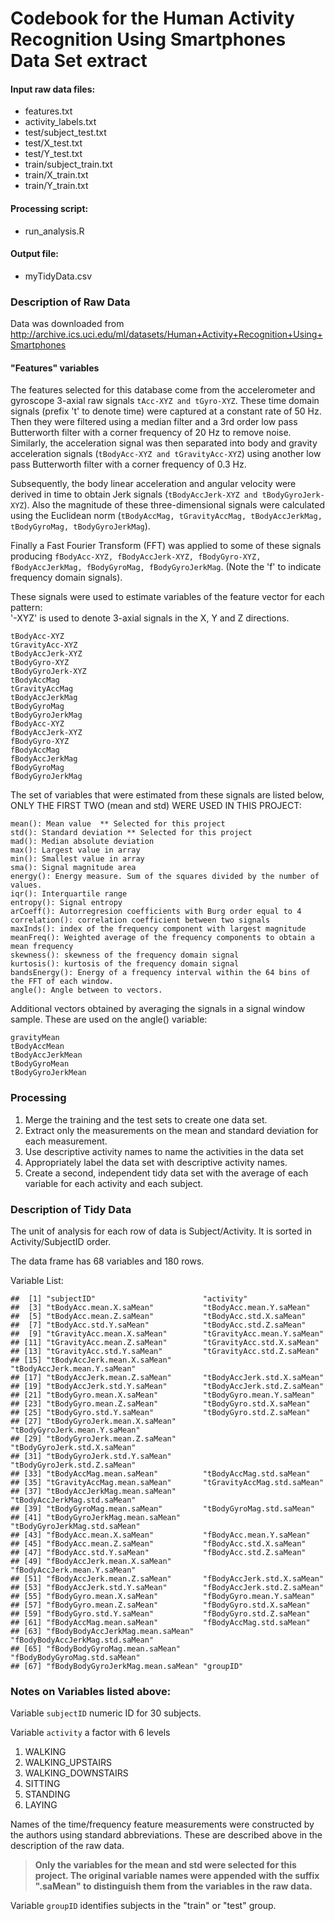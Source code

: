 Codebook for the Human Activity Recognition Using Smartphones Data Set extract 
========================================================

#### Input raw data files: 

* features.txt
* activity_labels.txt
* test/subject_test.txt
* test/X_test.txt
* test/Y_test.txt
* train/subject_train.txt
* train/X_train.txt
* train/Y_train.txt

#### Processing script: 

* run_analysis.R

#### Output file: 

* myTidyData.csv

### Description of Raw Data
Data was downloaded from http://archive.ics.uci.edu/ml/datasets/Human+Activity+Recognition+Using+Smartphones


#### "Features" variables

The features selected for this database come from the accelerometer and gyroscope 3-axial raw signals `tAcc-XYZ and tGyro-XYZ`. These time domain signals (prefix 't' to denote time) were captured at a constant rate of 50 Hz. Then they were filtered using a median filter and a 3rd order low pass Butterworth filter with a corner frequency of 20 Hz to remove noise. Similarly, the acceleration signal was then separated into body and gravity acceleration signals (`tBodyAcc-XYZ and tGravityAcc-XYZ`) using another low pass Butterworth filter with a corner frequency of 0.3 Hz. 

Subsequently, the body linear acceleration and angular velocity were derived in time to obtain Jerk signals (`tBodyAccJerk-XYZ and tBodyGyroJerk-XYZ`). Also the magnitude of these three-dimensional signals were calculated using the Euclidean norm (`tBodyAccMag, tGravityAccMag, tBodyAccJerkMag, tBodyGyroMag, tBodyGyroJerkMag`). 

Finally a Fast Fourier Transform (FFT) was applied to some of these signals producing `fBodyAcc-XYZ, fBodyAccJerk-XYZ, fBodyGyro-XYZ, fBodyAccJerkMag, fBodyGyroMag, fBodyGyroJerkMag`. (Note the 'f' to indicate frequency domain signals). 

These signals were used to estimate variables of the feature vector for each pattern:  
'-XYZ' is used to denote 3-axial signals in the X, Y and Z directions.

```
tBodyAcc-XYZ
tGravityAcc-XYZ
tBodyAccJerk-XYZ
tBodyGyro-XYZ
tBodyGyroJerk-XYZ
tBodyAccMag
tGravityAccMag
tBodyAccJerkMag
tBodyGyroMag
tBodyGyroJerkMag
fBodyAcc-XYZ
fBodyAccJerk-XYZ
fBodyGyro-XYZ
fBodyAccMag
fBodyAccJerkMag
fBodyGyroMag
fBodyGyroJerkMag
```

The set of variables that were estimated from these signals are listed below, ONLY THE FIRST TWO (mean and std) WERE USED IN THIS PROJECT: 

```
mean(): Mean value  ** Selected for this project
std(): Standard deviation ** Selected for this project
mad(): Median absolute deviation 
max(): Largest value in array
min(): Smallest value in array
sma(): Signal magnitude area
energy(): Energy measure. Sum of the squares divided by the number of values. 
iqr(): Interquartile range 
entropy(): Signal entropy
arCoeff(): Autorregresion coefficients with Burg order equal to 4
correlation(): correlation coefficient between two signals
maxInds(): index of the frequency component with largest magnitude
meanFreq(): Weighted average of the frequency components to obtain a mean frequency
skewness(): skewness of the frequency domain signal 
kurtosis(): kurtosis of the frequency domain signal 
bandsEnergy(): Energy of a frequency interval within the 64 bins of the FFT of each window.
angle(): Angle between to vectors.
```

Additional vectors obtained by averaging the signals in a signal window sample. These are used on the angle() variable:

```
gravityMean
tBodyAccMean
tBodyAccJerkMean
tBodyGyroMean
tBodyGyroJerkMean
```

### Processing

1. Merge the training and the test sets to create one data set.
2. Extract only the measurements on the mean and standard deviation for each measurement. 
3. Use descriptive activity names to name the activities in the data set
4. Appropriately label the data set with descriptive activity names. 
5. Create a second, independent tidy data set with the average of each variable for each activity and each subject. 


### Description of Tidy Data




The unit of analysis for each row of data is Subject/Activity. It is sorted in Activity/SubjectID order.

The data frame has 68 variables and 180 rows. 

Variable List:


```
##  [1] "subjectID"                        "activity"                        
##  [3] "tBodyAcc.mean.X.saMean"           "tBodyAcc.mean.Y.saMean"          
##  [5] "tBodyAcc.mean.Z.saMean"           "tBodyAcc.std.X.saMean"           
##  [7] "tBodyAcc.std.Y.saMean"            "tBodyAcc.std.Z.saMean"           
##  [9] "tGravityAcc.mean.X.saMean"        "tGravityAcc.mean.Y.saMean"       
## [11] "tGravityAcc.mean.Z.saMean"        "tGravityAcc.std.X.saMean"        
## [13] "tGravityAcc.std.Y.saMean"         "tGravityAcc.std.Z.saMean"        
## [15] "tBodyAccJerk.mean.X.saMean"       "tBodyAccJerk.mean.Y.saMean"      
## [17] "tBodyAccJerk.mean.Z.saMean"       "tBodyAccJerk.std.X.saMean"       
## [19] "tBodyAccJerk.std.Y.saMean"        "tBodyAccJerk.std.Z.saMean"       
## [21] "tBodyGyro.mean.X.saMean"          "tBodyGyro.mean.Y.saMean"         
## [23] "tBodyGyro.mean.Z.saMean"          "tBodyGyro.std.X.saMean"          
## [25] "tBodyGyro.std.Y.saMean"           "tBodyGyro.std.Z.saMean"          
## [27] "tBodyGyroJerk.mean.X.saMean"      "tBodyGyroJerk.mean.Y.saMean"     
## [29] "tBodyGyroJerk.mean.Z.saMean"      "tBodyGyroJerk.std.X.saMean"      
## [31] "tBodyGyroJerk.std.Y.saMean"       "tBodyGyroJerk.std.Z.saMean"      
## [33] "tBodyAccMag.mean.saMean"          "tBodyAccMag.std.saMean"          
## [35] "tGravityAccMag.mean.saMean"       "tGravityAccMag.std.saMean"       
## [37] "tBodyAccJerkMag.mean.saMean"      "tBodyAccJerkMag.std.saMean"      
## [39] "tBodyGyroMag.mean.saMean"         "tBodyGyroMag.std.saMean"         
## [41] "tBodyGyroJerkMag.mean.saMean"     "tBodyGyroJerkMag.std.saMean"     
## [43] "fBodyAcc.mean.X.saMean"           "fBodyAcc.mean.Y.saMean"          
## [45] "fBodyAcc.mean.Z.saMean"           "fBodyAcc.std.X.saMean"           
## [47] "fBodyAcc.std.Y.saMean"            "fBodyAcc.std.Z.saMean"           
## [49] "fBodyAccJerk.mean.X.saMean"       "fBodyAccJerk.mean.Y.saMean"      
## [51] "fBodyAccJerk.mean.Z.saMean"       "fBodyAccJerk.std.X.saMean"       
## [53] "fBodyAccJerk.std.Y.saMean"        "fBodyAccJerk.std.Z.saMean"       
## [55] "fBodyGyro.mean.X.saMean"          "fBodyGyro.mean.Y.saMean"         
## [57] "fBodyGyro.mean.Z.saMean"          "fBodyGyro.std.X.saMean"          
## [59] "fBodyGyro.std.Y.saMean"           "fBodyGyro.std.Z.saMean"          
## [61] "fBodyAccMag.mean.saMean"          "fBodyAccMag.std.saMean"          
## [63] "fBodyBodyAccJerkMag.mean.saMean"  "fBodyBodyAccJerkMag.std.saMean"  
## [65] "fBodyBodyGyroMag.mean.saMean"     "fBodyBodyGyroMag.std.saMean"     
## [67] "fBodyBodyGyroJerkMag.mean.saMean" "groupID"
```


### Notes on Variables listed above:

Variable `subjectID` numeric ID for 30 subjects.

Variable `activity` a factor with 6 levels

1. WALKING
2. WALKING_UPSTAIRS
3. WALKING_DOWNSTAIRS
4. SITTING
5. STANDING
6. LAYING

Names of the time/frequency feature measurements were constructed by the authors using standard abbreviations. These are described above in the description of the raw data.

> **Only the variables for the mean and std were selected  for this  project.   The original variable names were   appended with the suffix ".saMean" to distinguish them  from the variables in the raw data.**

Variable `groupID` identifies subjects in the "train" or "test" group.
